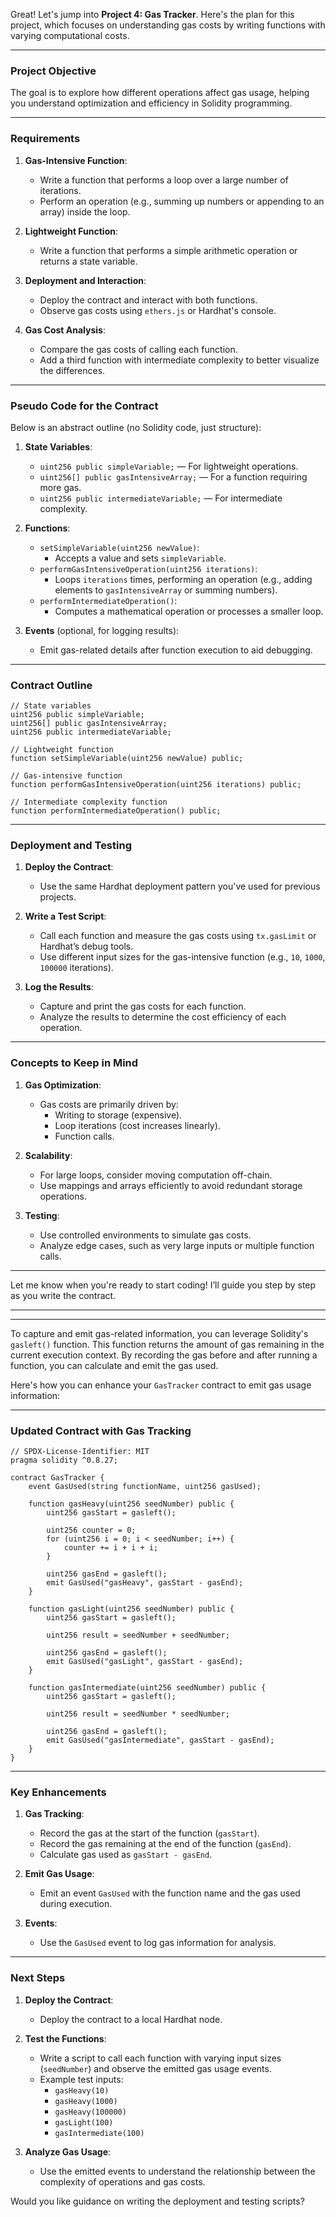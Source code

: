 Great! Let's jump into **Project 4: Gas Tracker**. Here's the plan for this project, which focuses on understanding gas costs by writing functions with varying computational costs.

---

### **Project Objective**
The goal is to explore how different operations affect gas usage, helping you understand optimization and efficiency in Solidity programming.

---

### **Requirements**
1. **Gas-Intensive Function**:
   - Write a function that performs a loop over a large number of iterations.
   - Perform an operation (e.g., summing up numbers or appending to an array) inside the loop.

2. **Lightweight Function**:
   - Write a function that performs a simple arithmetic operation or returns a state variable.

3. **Deployment and Interaction**:
   - Deploy the contract and interact with both functions.
   - Observe gas costs using `ethers.js` or Hardhat's console.

4. **Gas Cost Analysis**:
   - Compare the gas costs of calling each function.
   - Add a third function with intermediate complexity to better visualize the differences.

---

### **Pseudo Code for the Contract**
Below is an abstract outline (no Solidity code, just structure):

1. **State Variables**:
   - `uint256 public simpleVariable;` — For lightweight operations.
   - `uint256[] public gasIntensiveArray;` — For a function requiring more gas.
   - `uint256 public intermediateVariable;` — For intermediate complexity.

2. **Functions**:
   - `setSimpleVariable(uint256 newValue)`:
     - Accepts a value and sets `simpleVariable`.
   - `performGasIntensiveOperation(uint256 iterations)`:
     - Loops `iterations` times, performing an operation (e.g., adding elements to `gasIntensiveArray` or summing numbers).
   - `performIntermediateOperation()`:
     - Computes a mathematical operation or processes a smaller loop.

3. **Events** (optional, for logging results):
   - Emit gas-related details after function execution to aid debugging.

---

### **Contract Outline**
```
// State variables
uint256 public simpleVariable;
uint256[] public gasIntensiveArray;
uint256 public intermediateVariable;

// Lightweight function
function setSimpleVariable(uint256 newValue) public;

// Gas-intensive function
function performGasIntensiveOperation(uint256 iterations) public;

// Intermediate complexity function
function performIntermediateOperation() public;
```

---

### **Deployment and Testing**
1. **Deploy the Contract**:
   - Use the same Hardhat deployment pattern you've used for previous projects.

2. **Write a Test Script**:
   - Call each function and measure the gas costs using `tx.gasLimit` or Hardhat’s debug tools.
   - Use different input sizes for the gas-intensive function (e.g., `10`, `1000`, `100000` iterations).

3. **Log the Results**:
   - Capture and print the gas costs for each function.
   - Analyze the results to determine the cost efficiency of each operation.

---

### **Concepts to Keep in Mind**
1. **Gas Optimization**:
   - Gas costs are primarily driven by:
     - Writing to storage (expensive).
     - Loop iterations (cost increases linearly).
     - Function calls.

2. **Scalability**:
   - For large loops, consider moving computation off-chain.
   - Use mappings and arrays efficiently to avoid redundant storage operations.

3. **Testing**:
   - Use controlled environments to simulate gas costs.
   - Analyze edge cases, such as very large inputs or multiple function calls.

---

Let me know when you're ready to start coding! I’ll guide you step by step as you write the contract.


------
---
To capture and emit gas-related information, you can leverage Solidity's `gasleft()` function. This function returns the amount of gas remaining in the current execution context. By recording the gas before and after running a function, you can calculate and emit the gas used.

Here's how you can enhance your `GasTracker` contract to emit gas usage information:

---

### Updated Contract with Gas Tracking

```solidity
// SPDX-License-Identifier: MIT
pragma solidity ^0.8.27;

contract GasTracker {
    event GasUsed(string functionName, uint256 gasUsed);

    function gasHeavy(uint256 seedNumber) public {
        uint256 gasStart = gasleft();
        
        uint256 counter = 0;
        for (uint256 i = 0; i < seedNumber; i++) {
            counter += i + i + i;
        }

        uint256 gasEnd = gasleft();
        emit GasUsed("gasHeavy", gasStart - gasEnd);
    }

    function gasLight(uint256 seedNumber) public {
        uint256 gasStart = gasleft();
        
        uint256 result = seedNumber + seedNumber;

        uint256 gasEnd = gasleft();
        emit GasUsed("gasLight", gasStart - gasEnd);
    }

    function gasIntermediate(uint256 seedNumber) public {
        uint256 gasStart = gasleft();
        
        uint256 result = seedNumber * seedNumber;

        uint256 gasEnd = gasleft();
        emit GasUsed("gasIntermediate", gasStart - gasEnd);
    }
}
```

---

### Key Enhancements
1. **Gas Tracking**:
   - Record the gas at the start of the function (`gasStart`).
   - Record the gas remaining at the end of the function (`gasEnd`).
   - Calculate gas used as `gasStart - gasEnd`.

2. **Emit Gas Usage**:
   - Emit an event `GasUsed` with the function name and the gas used during execution.

3. **Events**:
   - Use the `GasUsed` event to log gas information for analysis.

---

### Next Steps
1. **Deploy the Contract**:
   - Deploy the contract to a local Hardhat node.

2. **Test the Functions**:
   - Write a script to call each function with varying input sizes (`seedNumber`) and observe the emitted gas usage events.
   - Example test inputs:
     - `gasHeavy(10)`
     - `gasHeavy(1000)`
     - `gasHeavy(100000)`
     - `gasLight(100)`
     - `gasIntermediate(100)`

3. **Analyze Gas Usage**:
   - Use the emitted events to understand the relationship between the complexity of operations and gas costs.

Would you like guidance on writing the deployment and testing scripts?